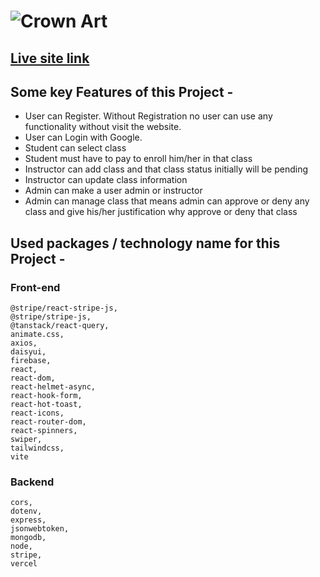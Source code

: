 # **![Crown Art](https://github.com/programming-hero-web-course1/b712-summer-camp-client-side-ifoysalahmmed/issues/1#issue-1751420595)**

## **[Live site link](https://crown-art-client.web.app/)**

## **Some key Features of this Project -**

- User can Register. Without Registration no user can use any functionality without visit the website.
- User can Login with Google.
- Student can select class
- Student must have to pay to enroll him/her in that class
- Instructor can add class and that class status initially will be pending
- Instructor can update class information
- Admin can make a user admin or instructor
- Admin can manage class that means admin can approve or deny any class and give his/her justification why approve or deny that class

## **Used packages / technology name for this Project -**

### **Front-end**

    @stripe/react-stripe-js,
    @stripe/stripe-js,
    @tanstack/react-query,
    animate.css,
    axios,
    daisyui,
    firebase,
    react,
    react-dom,
    react-helmet-async,
    react-hook-form,
    react-hot-toast,
    react-icons,
    react-router-dom,
    react-spinners,
    swiper,
    tailwindcss,
    vite

### **Backend**

    cors,
    dotenv,
    express,
    jsonwebtoken,
    mongodb,
    node,
    stripe,
    vercel
